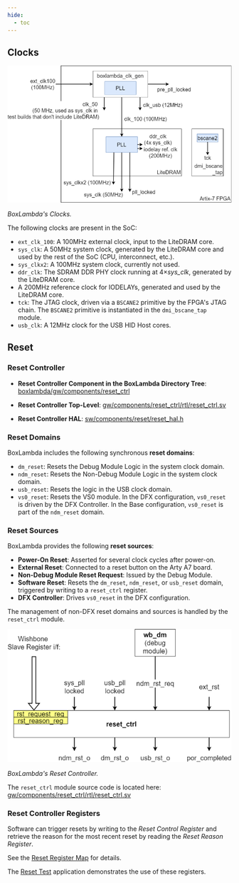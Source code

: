 ```yaml
---
hide:
  - toc
---
```


## Clocks

![BoxLambda Clocks](assets/clocks.png)

*BoxLambda's Clocks.*

The following clocks are present in the SoC:

- `ext_clk_100`: A 100MHz external clock, input to the LiteDRAM core.
- `sys_clk`: A 50MHz system clock, generated by the LiteDRAM core and used by the rest of the SoC (CPU, interconnect, etc.).
- `sys_clkx2`: A 100MHz system clock, currently not used.
- `ddr_clk`: The SDRAM DDR PHY clock running at 4×*sys_clk*, generated by the LiteDRAM core.
- A 200MHz reference clock for IODELAYs, generated and used by the LiteDRAM core.
- `tck`: The JTAG clock, driven via a `BSCANE2` primitive by the FPGA's JTAG chain. The `BSCANE2` primitive is instantiated in the `dmi_bscane_tap` module.
- `usb_clk`: A 12MHz clock for the USB HID Host cores.

## Reset

### Reset Controller

- **Reset Controller Component in the BoxLambda Directory Tree**:
  [boxlambda/gw/components/reset_ctrl](https://github.com/epsilon537/boxlambda/tree/master/gw/components/reset_ctrl)

- **Reset Controller Top-Level**:
  [gw/components/reset_ctrl/rtl/reset_ctrl.sv](https://github.com/epsilon537/boxlambda/blob/master/gw/components/reset_ctrl/rtl/reset_ctrl.sv)

- **Reset Controller HAL**:
  [sw/components/reset/reset_hal.h](https://github.com/epsilon537/boxlambda/blob/master/sw/components/reset/reset_hal.h)

### Reset Domains

BoxLambda includes the following synchronous **reset domains**:

- `dm_reset`: Resets the Debug Module Logic in the system clock domain.
- `ndm_reset`: Resets the Non-Debug Module Logic in the system clock domain.
- `usb_reset`: Resets the logic in the USB clock domain.
- `vs0_reset`: Resets the VS0 module. In the DFX configuration, `vs0_reset` is driven by the DFX Controller. In the Base configuration, `vs0_reset` is part of the `ndm_reset` domain.

### Reset Sources

BoxLambda provides the following **reset sources**:

- **Power-On Reset**: Asserted for several clock cycles after power-on.
- **External Reset**: Connected to a reset button on the Arty A7 board.
- **Non-Debug Module Reset Request**: Issued by the Debug Module.
- **Software Reset**: Resets the `dm_reset`, `ndm_reset`, or `usb_reset` domain, triggered by writing to a `reset_ctrl` register.
- **DFX Controller**: Drives `vs0_reset` in the DFX configuration.

The management of non-DFX reset domains and sources is handled by the `reset_ctrl` module.

![Reset Controller](assets/reset_ctrl.png)

*BoxLambda's Reset Controller.*

The `reset_ctrl` module source code is located here:
[gw/components/reset_ctrl/rtl/reset_ctrl.sv](https://github.com/epsilon537/boxlambda/blob/master/gw/components/reset_ctrl/rtl/reset_ctrl.sv)

### Reset Controller Registers

Software can trigger resets by writing to the *Reset Control Register* and retrieve the reason for the most recent reset by reading the *Reset Reason Register*.

See the [Reset Register Map](registers/generated/reset_regs.md#reset-register-map) for details.

The [Reset Test](test-build-reset.md) application demonstrates the use of these registers.
